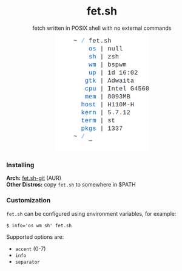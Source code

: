 <div align="center">
<h1>fet.sh</h1>
fetch written in POSIX shell with no external commands
<br>
<img src="screenshot.png" width="250px">
</div>

### Installing
**Arch:** [fet.sh-git](https://aur.archlinux.org/packages/fet.sh-git/) (AUR)  
**Other Distros:** copy `fet.sh` to somewhere in $PATH

### Customization
`fet.sh` can be configured using environment variables, for example:
```
$ info='os wm sh' fet.sh
```
Supported options are:
- `accent` (0-7)
- `info`
- `separator`

